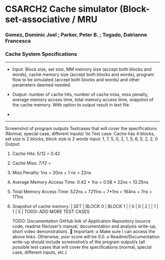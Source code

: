 # CSARCH2 Cache simulator (Block-set-associative / MRU
### Gomez, Dominic Joel ; Parker, Peter B. ; Togado, Dalrianne Francesca

### Cache System Specifications

---
- Input: Block size, set size, MM memory size (accept both blocks and words), cache
  memory size (accept both blocks and words), program flow to be simulated (accept both
  blocks and words) and other parameters deemed needed.

- Output: number of cache hits, number of cache miss, miss penalty, average memory
  access time, total memory access time, snapshot of the cache memory. With option to
  output result in text file.
- 

--- 
Screenshot of program outputs
Testcases that will cover the specifications (Normal, special case, different inputs)
1st Test case:
Cache has 4 blocks, set size is 2 blocks, block size is 2 words
Input: 1, 7, 5, 0, 2, 1, 5, 6, 5, 2, 2, 0
Output:
1. Cache Hits: 5/12 = 0.42
2. Cache Miss: 7/12 = 
3. Miss Penalty: 1ns + 20ns + 1 ns = 22ns
4. Average Memory Access Time: 0.42 * 1ns + 0.58 * 22ns = 13.25ns
5. Total Memory Access Time: 5*2*2ns + 7*2*11ns + 7*1ns = 164ns + 7ns = 171ns
6. Snapshot of cache memory:
| SET | BLOCK 0 | BLOCK 1 |
|  0  |    0    |    2    |
|  1  |    1    |    5    |
TODO: ADD MORE TEST CASES

    TODO: Documentation
    GitHub link of Application Repository (source code, readme file/user’s manual,
    documentation and analysis write-up, short video demonstration).
     Important:
    o Make sure I can access the above links. Otherwise, your score will be 0.0.
    o Readme/Documentation write-up should include screenshot/s of the program output/s (all
    possible test cases that will cover the specifications (normal, special case, different
    inputs, etc.)

    


